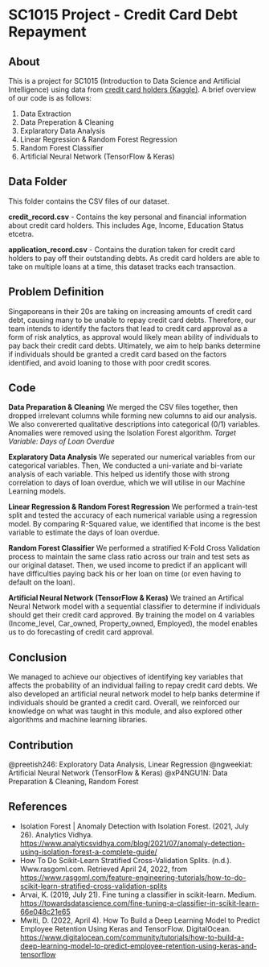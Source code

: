 # SC1015 Project - Credit Card Debt Repayment

## About

This is a project for SC1015 (Introduction to Data Science and Artificial Intelligence) using data from [credit card holders (Kaggle)](https://www.kaggle.com/datasets/rikdifos/credit-card-approval-prediction?select=credit_record.csv). A brief overview of our code is as follows:

1. Data Extraction
2. Data Preperation & Cleaning
3. Explaratory Data Analysis
4. Linear Regression & Random Forest Regression
5. Random Forest Classifier
6. Artificial Neural Network (TensorFlow & Keras)

## Data Folder

This folder contains the CSV files of our dataset.

**credit_record.csv** - Contains the key personal and financial information about credit card holders. This includes Age, Income, Education Status etcetra. 

**application_record.csv** - Contains the duration taken for credit card holders to pay off their outstanding debts. As credit card holders are able to take on multiple loans at a time, this dataset tracks each transaction.


## Problem Definition

Singaporeans in their 20s are taking on increasing amounts of credit card debt, causing many to be unable to repay credit card debts.
Therefore, our team intends to identify the factors that lead to credit card approval as a form of risk analytics, as approval would likely mean ability of individuals to pay back their credit card debts.
Ultimately, we aim to help banks determine if individuals should be granted a credit card based on the factors identified, and avoid loaning to those with poor credit scores. 

## Code

**Data Preparation & Cleaning**
We merged the CSV files together, then dropped irrelevant columns while forming new columns to aid our analysis. We also convererted qualitative descriptions into categorical (0/1) variables. Anomalies were removed using the Isolation Forest algorithm.
*Target Variable: Days of Loan Overdue*

**Explaratory Data Analysis**
We seperated our numerical variables from our categorical variables. Then, We conducted a uni-variate and bi-variate analysis of each variable. This helped us identify those with strong correlation to days of loan overdue, which we will utilise in our Machine Learning models.

**Linear Regression & Random Forest Regression**
We performed a train-test split and tested the accuracy of each numerical variable using a regression model. By comparing R-Squared value, we identified that income is the best variable to estimate the days of loan overdue. 

**Random Forest Classifier**
We performed a stratified K-Fold Cross Validation process to maintain the same class ratio across our train and test sets as our original dataset. Then, we used income to predict if an applicant will have difficulties paying back his or her loan on time (or even having to default on the loan).

**Artificial Neural Network (TensorFlow & Keras)**
We trained an Artifical Neural Network model with a sequential classifier to determine if individuals should get their credit card approved. By training the model on 4 variables (Income_level, Car_owned, Property_owned, Employed), the model enables us to do forecasting of credit card approval.  

## Conclusion

We managed to achieve our objectives of identifying key variables that affects the probability of an individual failing to repay credit card debts. We also developed an artificial neural network model to help banks determine if individuals should be granted a credit card. Overall, we reinforced our knowledge on what was taught in this module, and also explored other algorithms and machine learning libraries. 

## Contribution

@preetish246: Exploratory Data Analysis, Linear Regression
@ngweekiat: Artificial Neural Network (TensorFlow & Keras)
@xP4NGU1N: Data Preparation & Cleaning, Random Forest

## References

- Isolation Forest | Anomaly Detection with Isolation Forest. (2021, July 26). Analytics Vidhya. https://www.analyticsvidhya.com/blog/2021/07/anomaly-detection-using-isolation-forest-a-complete-guide/
- How To Do Scikit-Learn Stratified Cross-Validation Splits. (n.d.). Www.rasgoml.com. Retrieved April 24, 2022, from https://www.rasgoml.com/feature-engineering-tutorials/how-to-do-scikit-learn-stratified-cross-validation-splits
- Arvai, K. (2019, July 21). Fine tuning a classifier in scikit-learn. Medium. https://towardsdatascience.com/fine-tuning-a-classifier-in-scikit-learn-66e048c21e65
- Mwiti, D. (2022, April 4). How To Build a Deep Learning Model to Predict Employee Retention Using Keras and TensorFlow. DigitalOcean. https://www.digitalocean.com/community/tutorials/how-to-build-a-deep-learning-model-to-predict-employee-retention-using-keras-and-tensorflow
